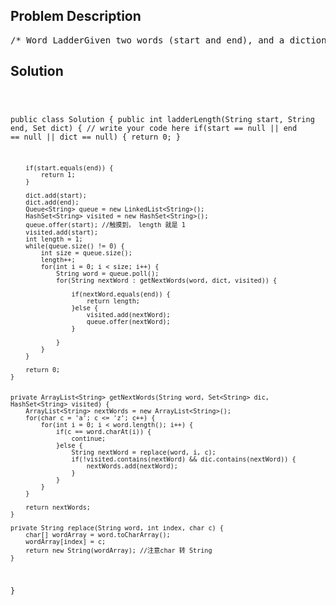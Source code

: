 <!--
<style>
  body { font-family: Arial, sans-serif; }
  .container { max-width: 100%; margin: 0 auto; padding: 10px; }
  .comment-block { max-width: 30%; background-color: #f9f9f9; padding: 10px; border-left: 5px solid #ccc; overflow-wrap: break-word; white-space: pre-wrap; }
  .code-block { background-color: #f4f4f4; padding: 10px; border: 1px solid #ddd; overflow-wrap: break-word; white-space: pre-wrap; }
</style>
-->

<div class='container'>
<h2>Problem Description</h2>
<div class='comment-block'>
<pre>
/* Word LadderGiven two words (start and end), and a dictionary,find the length of shortest transformation sequence from start to end, such that:Only one letter can be changed at a timeEach intermediate word must exist in the dictionaryReturn 0 if there is no such transformation sequence.All words have the same length.All words contain only lowercase alphabetic characters.ExampleGiven:start = "hit"end = "cog"dict = ["hot","dot","dog","lot","log"]As one shortest transformation is "hit" -> "hot" -> "dot" -> "dog" -> "cog",return its length 5.*/    /**      * @param start, a string      * @param end, a string      * @param dict, a set of string      * @return an integer      */</pre>
</div>

<h2>Solution</h2>
<div class='code-block'>
<pre><code class='language-java'>

public class Solution {
    public int ladderLength(String start, String end, Set<String> dict) {
        // write your code here
        if(start == null || end == null || dict == null) {
            return 0;
        }
        
        if(start.equals(end)) {
            return 1;
        }
        
        dict.add(start);
        dict.add(end);
        Queue<String> queue = new LinkedList<String>();
        HashSet<String> visited = new HashSet<String>();
        queue.offer(start); //触摸到， length 就是 1
        visited.add(start);
        int length = 1;
        while(queue.size() != 0) {
            int size = queue.size();
            length++;
            for(int i = 0; i < size; i++) {
                String word = queue.poll();
                for(String nextWord : getNextWords(word, dict, visited)) {
               
                    if(nextWord.equals(end)) {
                        return length;
                    }else {
                        visited.add(nextWord);
                        queue.offer(nextWord);                            
                    }
                  
                }
            }
        }
        
        return 0;
    }
    
    
    private ArrayList<String> getNextWords(String word, Set<String> dic, HashSet<String> visited) {
        ArrayList<String> nextWords = new ArrayList<String>();
        for(char c = 'a'; c <= 'z'; c++) {
            for(int i = 0; i < word.length(); i++) {
                if(c == word.charAt(i)) {
                    continue;
                }else {
                    String nextWord = replace(word, i, c);
                    if(!visited.contains(nextWord) && dic.contains(nextWord)) {
                        nextWords.add(nextWord);
                    }
                }
            }
        }
        
        return nextWords;
    } 
    
    private String replace(String word, int index, char c) {
        char[] wordArray = word.toCharArray();
        wordArray[index] = c;
        return new String(wordArray); //注意char 转 String
    }
}</code></pre>
</div>
</div>
